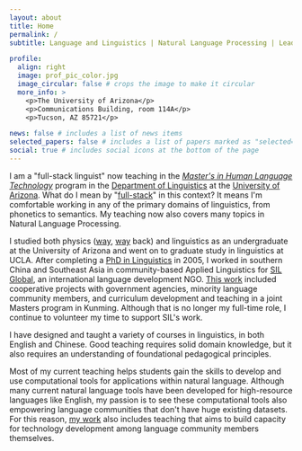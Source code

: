 ```yaml
---
layout: about
title: Home
permalink: /
subtitle: Language and Linguistics | Natural Language Processing | Leadership

profile:
  align: right
  image: prof_pic_color.jpg
  image_circular: false # crops the image to make it circular
  more_info: >
    <p>The University of Arizona</p>
    <p>Communications Building, room 114A</p>
    <p>Tucson, AZ 85721</p>

news: false # includes a list of news items
selected_papers: false # includes a list of papers marked as "selected={true}"
social: true # includes social icons at the bottom of the page
---
```


I am a "full-stack linguist" now teaching in the [_Master's in Human Language Technology_](https://uazhlt.github.io/) program in the [Department of Linguistics](https://linguistics.arizona.edu/) at the [University of Arizona](https://arizona.edu). What do I mean by "[full-stack](https://en.wikipedia.org/wiki/Full_stack#:~:text=Full%2Dstack%20developer%2C%20a%20software%20developer%20able%20to%20work%20at%20all%20levels%20of%20the%20program%20stack)" in this context? It means I'm comfortable working in any of the primary domains of linguistics, from phonetics to semantics. My teaching now also covers many topics in Natural Language Processing.

I studied both physics ([way](https://web.archive.org/web/20140506163610id_/https://www.lpi.usra.edu/meetings/lpsc1995/pdf/1333.pdf), [way](https://web.archive.org/web/20020226073037id_/http://www.geo.arizona.edu/geodaze/98/program/friday/jackson.html) back) and linguistics as an undergraduate at the University of Arizona and went on to graduate study in linguistics at UCLA. After completing a [PhD in Linguistics](https://linguistics.ucla.edu/ericjackson_dissertation2005/) in 2005, I worked in southern China and Southeast Asia in community-based Applied Linguistics for [SIL Global](https://www.sil.org), an international language development NGO. [This work](https://www.sil.org/contributor/jackson-eric-m) included cooperative projects with government agencies, minority language community members, and curriculum development and teaching in a joint Masters program in Kunming. Although that is no longer my full-time role, I continue to volunteer my time to support SIL's work.

I have designed and taught a variety of courses in linguistics, in both English and Chinese. Good teaching requires solid domain knowledge, but it also requires an understanding of foundational pedagogical principles.

Most of my current teaching helps students gain the skills to develop and use computational tools for applications within natural language. Although many current natural language tools have been developed for high-resource languages like English, my passion is to see these computational tools also empowering language communities that don't have huge existing datasets. For this reason, [my work](https://euangeleo.github.io/projects/) also includes teaching that aims to build capacity for technology development among language community members themselves.
